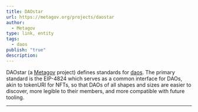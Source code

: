 ```yaml
---
title: DAOstar
url: https://metagov.org/projects/daostar
author:
  - Metagov
type: link, entity
tags:
  - daos
publish: "true"
description: 
---
```


DAOstar (a [Metagov](Metagov.md) project) defines standards for [daos](tags/daos.md). The primary standard is the EIP-4824 which serves as a common interface for DAOs, akin to tokenURI for NFTs, so that DAOs of all shapes and sizes are easier to discover, more legible to their members, and more compatible with future tooling.

---
